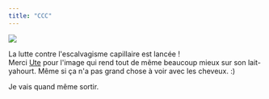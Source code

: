 ```yaml
---
title: "CCC"
---
```


![](http://static.cyprio.net/wtf/old_pics/cam/2004-04/thb_cam_160404224501.jpg)

La lutte contre l'escalvagisme capillaire est lancée !  
Merci [Ute](http://www.digitalyn.net/blog/) pour l'image qui rend tout de même
beaucoup mieux sur son lait-yahourt. Même si ça n'a pas grand chose à voir
avec les cheveux. :)

Je vais quand même sortir.

